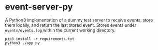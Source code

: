 # event-server-py

A Python3 implementation of a dummy test server to receive events, store them locally, and return the last stored event.
Stores events under `events/events.log` within the current working directory.

```
pip3 install -r requirements.txt
python3 ./app.py
```
